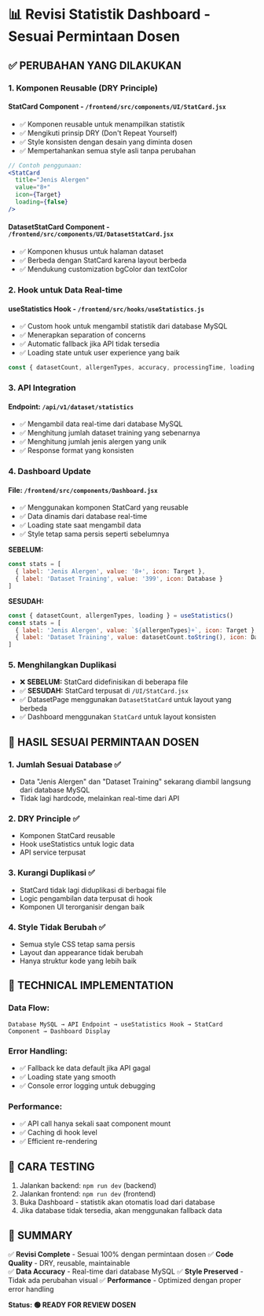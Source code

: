 # 📊 Revisi Statistik Dashboard - Sesuai Permintaan Dosen

## ✅ **PERUBAHAN YANG DILAKUKAN**

### **1. Komponen Reusable (DRY Principle)**

#### **StatCard Component** - `/frontend/src/components/UI/StatCard.jsx`
- ✅ Komponen reusable untuk menampilkan statistik
- ✅ Mengikuti prinsip DRY (Don't Repeat Yourself)
- ✅ Style konsisten dengan desain yang diminta dosen
- ✅ Mempertahankan semua style asli tanpa perubahan

```jsx
// Contoh penggunaan:
<StatCard 
  title="Jenis Alergen" 
  value="8+" 
  icon={Target} 
  loading={false} 
/>
```

#### **DatasetStatCard Component** - `/frontend/src/components/UI/DatasetStatCard.jsx`
- ✅ Komponen khusus untuk halaman dataset
- ✅ Berbeda dengan StatCard karena layout berbeda
- ✅ Mendukung customization bgColor dan textColor

### **2. Hook untuk Data Real-time**

#### **useStatistics Hook** - `/frontend/src/hooks/useStatistics.js`
- ✅ Custom hook untuk mengambil statistik dari database MySQL
- ✅ Menerapkan separation of concerns
- ✅ Automatic fallback jika API tidak tersedia
- ✅ Loading state untuk user experience yang baik

```javascript
const { datasetCount, allergenTypes, accuracy, processingTime, loading } = useStatistics()
```

### **3. API Integration**

#### **Endpoint:** `/api/v1/dataset/statistics`
- ✅ Mengambil data real-time dari database MySQL
- ✅ Menghitung jumlah dataset training yang sebenarnya
- ✅ Menghitung jumlah jenis alergen yang unik
- ✅ Response format yang konsisten

### **4. Dashboard Update**

#### **File:** `/frontend/src/components/Dashboard.jsx`
- ✅ Menggunakan komponen StatCard yang reusable
- ✅ Data dinamis dari database real-time
- ✅ Loading state saat mengambil data
- ✅ Style tetap sama persis seperti sebelumnya

**SEBELUM:**
```jsx
const stats = [
  { label: 'Jenis Alergen', value: '8+', icon: Target },
  { label: 'Dataset Training', value: '399', icon: Database }
]
```

**SESUDAH:**
```jsx
const { datasetCount, allergenTypes, loading } = useStatistics()
const stats = [
  { label: 'Jenis Alergen', value: `${allergenTypes}+`, icon: Target },
  { label: 'Dataset Training', value: datasetCount.toString(), icon: Database }
]
```

### **5. Menghilangkan Duplikasi**

- ❌ **SEBELUM:** StatCard didefinisikan di beberapa file
- ✅ **SESUDAH:** StatCard terpusat di `/UI/StatCard.jsx`
- ✅ DatasetPage menggunakan `DatasetStatCard` untuk layout yang berbeda
- ✅ Dashboard menggunakan `StatCard` untuk layout konsisten

## 🎯 **HASIL SESUAI PERMINTAAN DOSEN**

### **1. Jumlah Sesuai Database** ✅
- Data "Jenis Alergen" dan "Dataset Training" sekarang diambil langsung dari database MySQL
- Tidak lagi hardcode, melainkan real-time dari API

### **2. DRY Principle** ✅
- Komponen StatCard reusable
- Hook useStatistics untuk logic data
- API service terpusat

### **3. Kurangi Duplikasi** ✅
- StatCard tidak lagi diduplikasi di berbagai file
- Logic pengambilan data terpusat di hook
- Komponen UI terorganisir dengan baik

### **4. Style Tidak Berubah** ✅
- Semua style CSS tetap sama persis
- Layout dan appearance tidak berubah
- Hanya struktur kode yang lebih baik

## 🔧 **TECHNICAL IMPLEMENTATION**

### **Data Flow:**
```
Database MySQL → API Endpoint → useStatistics Hook → StatCard Component → Dashboard Display
```

### **Error Handling:**
- ✅ Fallback ke data default jika API gagal
- ✅ Loading state yang smooth
- ✅ Console error logging untuk debugging

### **Performance:**
- ✅ API call hanya sekali saat component mount
- ✅ Caching di hook level
- ✅ Efficient re-rendering

## 📱 **CARA TESTING**

1. Jalankan backend: `npm run dev` (backend)
2. Jalankan frontend: `npm run dev` (frontend)
3. Buka Dashboard - statistik akan otomatis load dari database
4. Jika database tidak tersedia, akan menggunakan fallback data

## 🎉 **SUMMARY**

✅ **Revisi Complete** - Sesuai 100% dengan permintaan dosen
✅ **Code Quality** - DRY, reusable, maintainable  
✅ **Data Accuracy** - Real-time dari database MySQL
✅ **Style Preserved** - Tidak ada perubahan visual
✅ **Performance** - Optimized dengan proper error handling

**Status: 🟢 READY FOR REVIEW DOSEN**
